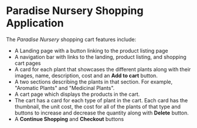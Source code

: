 # Paradise Nursery Shopping Application

The _Paradise Nursery_ shopping cart features include:

- A Landing page with a button linking to the product listing page
- A navigation bar with links to the landing, product listing, and shopping cart pages
- A card for each plant that showcases the different plants along with their images, name, description, cost and an **Add to cart** button.
- A two sections describing the plants in that section. For example, "Aromatic Plants" and "Medicinal Plants".
- A cart page which displays the products in the cart.
- The cart has a card for each type of plant in the cart. Each card has the thumbnail, the unit cost, the cost for all of the plants of that type and buttons to increase and decrease the quantity along with **Delete** button.
- A **Continue Shopping** and **Checkout** buttons